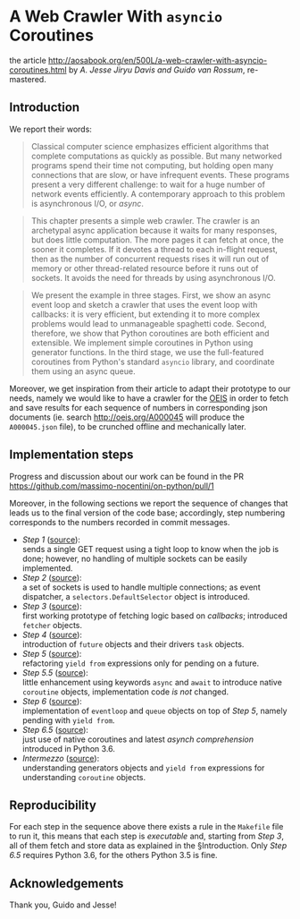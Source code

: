 
# A Web Crawler With `asyncio` Coroutines

the article
http://aosabook.org/en/500L/a-web-crawler-with-asyncio-coroutines.html
by *A. Jesse Jiryu Davis and Guido van Rossum*, re-mastered. 

## Introduction

We report their words:

> Classical computer science emphasizes efficient algorithms that
> complete computations as quickly as possible. But many networked
> programs spend their time not computing, but holding open many
> connections that are slow, or have infrequent events. These programs
> present a very different challenge: to wait for a huge number of
> network events efficiently. A contemporary approach to this problem is
> asynchronous I/O, or *async*.

> This chapter presents a simple web crawler. The crawler is an
> archetypal async application because it waits for many responses, but
> does little computation. The more pages it can fetch at once, the
> sooner it completes. If it devotes a thread to each in-flight request,
> then as the number of concurrent requests rises it will run out of
> memory or other thread-related resource before it runs out of sockets.
> It avoids the need for threads by using asynchronous I/O.

> We present the example in three stages. First, we show an async event
> loop and sketch a crawler that uses the event loop with callbacks: it
> is very efficient, but extending it to more complex problems would
> lead to unmanageable spaghetti code. Second, therefore, we show that
> Python coroutines are both efficient and extensible. We implement
> simple coroutines in Python using generator functions. In the third
> stage, we use the full-featured coroutines from Python's standard
> `asyncio` library, and coordinate them using an async queue.

Moreover, we get inspiration from their article to adapt their prototype
to our needs, namely we would like to have a crawler for the
[OEIS][oeis] in order to fetch and save results for each sequence of
numbers  in corresponding json documents (ie. search
http://oeis.org/A000045 will produce the `A000045.json` file), to be
crunched offline and mechanically later.

## Implementation steps

Progress and discussion about our work can be found in the PR
https://github.com/massimo-nocentini/on-python/pull/1

Moreover, in the following sections we report the sequence of changes
that leads us to the final version of the code base; accordingly, step
numbering corresponds to the numbers recorded in commit messages.

- _Step 1_ ([source][step-one]): <br> sends a single GET request using a
  tight loop to know when the job is done; however, no handling of
  multiple sockets can be easily implemented.
- _Step 2_ ([source][step-two]): <br> a set of sockets is used to handle
  multiple connections; as event dispatcher, a
  `selectors.DefaultSelector` object is introduced.
- _Step 3_ ([source][step-three]): <br> first working prototype of
  fetching logic based on *callbacks*; introduced `fetcher` objects.
- _Step 4_ ([source][step-four]): <br> introduction of `future` objects
  and their drivers `task` objects.
- _Step 5_ ([source][step-five]): <br> refactoring `yield from`
  expressions only for pending on a future.
- _Step 5.5_ ([source][step-five.half]): <br> little enhancement using
  keywords `async` and `await` to introduce native `coroutine` objects,
  implementation code *is not* changed. 
- _Step 6_ ([source][step-six]): <br> implementation of `eventloop` and
  `queue` objects on top of _Step 5_, namely pending with `yield from`.
- _Step 6.5_ ([source][step-six.half]): <br> just use of native
  coroutines and latest *asynch comprehension* introduced in Python 3.6.
- _Intermezzo_ ([source][intermezzo]): <br> understanding generators
  objects and `yield from` expressions for understanding `coroutine`
  objects.

## Reproducibility 

For each step in the sequence above there exists a rule in the
`Makefile` file to run it, this means that each step is *executable*
and, starting from _Step 3_, all of them fetch and store data as
explained in the §Introduction. Only _Step 6.5_ requires Python 3.6, for
the others Python 3.5 is fine.

## Acknowledgements

Thank you, Guido and Jesse!

[oeis]:http://oeis.org

[step-one]:https://github.com/massimo-nocentini/on-python/blob/web-crawler/web-crawler/non-blocking-sockets-tight-loop.py
[step-two]:https://github.com/massimo-nocentini/on-python/blob/web-crawler/web-crawler/non-blocking-sockets-selectors.py
[step-three]:https://github.com/massimo-nocentini/on-python/blob/web-crawler/web-crawler/non-blocking-sockets-fetcher.py
[step-four]:https://github.com/massimo-nocentini/on-python/blob/web-crawler/web-crawler/fetcher-with-futures.py
[step-five]:https://github.com/massimo-nocentini/on-python/blob/web-crawler/web-crawler/fetcher-with-yield-from.py
[step-five.half]:https://github.com/massimo-nocentini/on-python/blob/web-crawler/web-crawler/fetcher-with-async-await.py
[step-six]:https://github.com/massimo-nocentini/on-python/blob/web-crawler/web-crawler/crawling.py
[step-six.half]:https://github.com/massimo-nocentini/on-python/blob/web-crawler/web-crawler/crawling-with-async-await.py
[intermezzo]:https://github.com/massimo-nocentini/on-python/blob/web-crawler/web-crawler/understanding-coroutines.py
